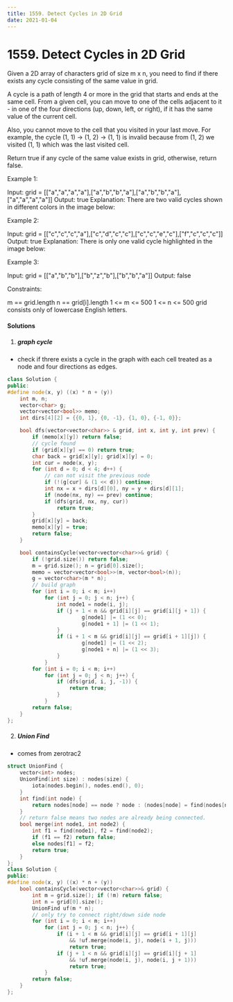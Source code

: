 ```yaml
---
title: 1559. Detect Cycles in 2D Grid
date: 2021-01-04
---
```

# 1559. Detect Cycles in 2D Grid
Given a 2D array of characters grid of size m x n, you need to find if there exists any cycle consisting of the same value in grid.

A cycle is a path of length 4 or more in the grid that starts and ends at the same cell. From a given cell, you can move to one of the cells adjacent to it - in one of the four directions (up, down, left, or right), if it has the same value of the current cell.

Also, you cannot move to the cell that you visited in your last move. For example, the cycle (1, 1) -> (1, 2) -> (1, 1) is invalid because from (1, 2) we visited (1, 1) which was the last visited cell.

Return true if any cycle of the same value exists in grid, otherwise, return false.

 

Example 1:



Input: grid = [["a","a","a","a"],["a","b","b","a"],["a","b","b","a"],["a","a","a","a"]]
Output: true
Explanation: There are two valid cycles shown in different colors in the image below:

Example 2:



Input: grid = [["c","c","c","a"],["c","d","c","c"],["c","c","e","c"],["f","c","c","c"]]
Output: true
Explanation: There is only one valid cycle highlighted in the image below:

Example 3:



Input: grid = [["a","b","b"],["b","z","b"],["b","b","a"]]
Output: false
 

Constraints:

m == grid.length
n == grid[i].length
1 <= m <= 500
1 <= n <= 500
grid consists only of lowercase English letters.


#### Solutions

1. ##### graph cycle

- check if threre exists a cycle in the graph with each cell treated as a node and four directions as edges.

```cpp
class Solution {
public:
#define node(x, y) ((x) * n + (y))
    int m, n;
    vector<char> g;
    vector<vector<bool>> memo;
    int dirs[4][2] = {{0, 1}, {0, -1}, {1, 0}, {-1, 0}};

    bool dfs(vector<vector<char>> & grid, int x, int y, int prev) {
        if (memo[x][y]) return false;
        // cycle found
        if (grid[x][y] == 0) return true;
        char back = grid[x][y]; grid[x][y] = 0;
        int cur = node(x, y);
        for (int d = 0; d < 4; d++) {
            // can not visit the previous node
            if (!(g[cur] & (1 << d))) continue;
            int nx = x + dirs[d][0], ny = y + dirs[d][1];
            if (node(nx, ny) == prev) continue;
            if (dfs(grid, nx, ny, cur))
                return true;
        }
        grid[x][y] = back;
        memo[x][y] = true;
        return false;
    }

    bool containsCycle(vector<vector<char>>& grid) {
        if (!grid.size()) return false;
        m = grid.size(); n = grid[0].size();
        memo = vector<vector<bool>>(m, vector<bool>(n));
        g = vector<char>(m * n);
        // build graph
        for (int i = 0; i < m; i++)
            for (int j = 0; j < n; j++) {
                int node1 = node(i, j);
                if (j + 1 < n && grid[i][j] == grid[i][j + 1]) {
                        g[node1] |= (1 << 0);
                        g[node1 + 1] |= (1 << 1);
                }
                if (i + 1 < m && grid[i][j] == grid[i + 1][j]) {
                        g[node1] |= (1 << 2);
                        g[node1 + n] |= (1 << 3);
                }
            }
        for (int i = 0; i < m; i++)
            for (int j = 0; j < n; j++) {
                if (dfs(grid, i, j, -1)) {
                    return true;
                }
            }
        return false;
    }
};
```


2. ##### Union Find

- comes from zerotrac2

```cpp
struct UnionFind {
    vector<int> nodes;
    UnionFind(int size) : nodes(size) {
        iota(nodes.begin(), nodes.end(), 0);
    }
    int find(int node) {
        return nodes[node] == node ? node : (nodes[node] = find(nodes[node]));
    }
    // return false means two nodes are already being connected.
    bool merge(int node1, int node2) {
        int f1 = find(node1), f2 = find(node2);
        if (f1 == f2) return false;
        else nodes[f1] = f2;
        return true;
    }
};
class Solution {
public:
#define node(x, y) ((x) * n + (y))
    bool containsCycle(vector<vector<char>>& grid) {
        int m = grid.size(); if (!m) return false;
        int n = grid[0].size();
        UnionFind uf(m * n);
        // only try to connect right/down side node
        for (int i = 0; i < m; i++)
            for (int j = 0; j < n; j++) {
                if (i + 1 < m && grid[i][j] == grid[i + 1][j]
                    && !uf.merge(node(i, j), node(i + 1, j)))
                    return true;
                if (j + 1 < n && grid[i][j] == grid[i][j + 1] 
                    && !uf.merge(node(i, j), node(i, j + 1)))
                    return true;
            }
        return false;
    }
};
```